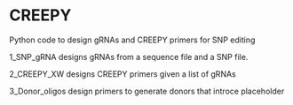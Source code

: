 # CREEPY
Python code to design gRNAs and CREEPY primers for SNP editing

1_SNP_gRNA designs gRNAs from a sequence file and a SNP file.

2_CREEPY_XW designs CREEPY primers given a list of gRNAs

3_Donor_oligos design primers to generate donors that introce placeholder
